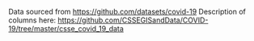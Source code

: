 
Data sourced from https://github.com/datasets/covid-19 
Description of columns here: https://github.com/CSSEGISandData/COVID-19/tree/master/csse_covid_19_data